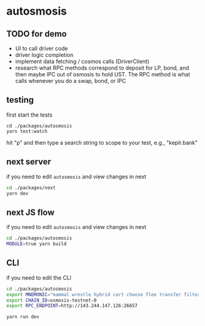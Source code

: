 # autosmosis

## TODO for demo

- UI to call driver code
- driver logic completion
- implement data fetching / cosmos calls (DriverClient)
- research what RPC methods correspond to deposit for LP, bond, and then maybe IPC out of osmosis to hold UST. The RPC method is what calls whenever you do a swap, bond, or IPC

## testing

first start the tests

```
cd ./packages/autosmosis
yarn test:watch
```

hit "p" and then type a search string to scope to your test, e.g., "keplr.bank"

## next server

if you need to edit `autosmosis` and view changes in next

```sh
cd ./packages/next
yarn dev
```

## next JS flow

if you need to edit `autosmosis` and view changes in next

```sh
cd ./packages/autosmosis
MODULE=true yarn build
```

## CLI

if you need to edit the CLI

```sh
cd ./packages/autosmosis
export MNEMONIC="mammal wrestle hybrid cart choose flee transfer filter fly object swamp rookie"
export CHAIN_ID=osmosis-testnet-0
export RPC_ENDPOINT=http://143.244.147.126:26657

yarn run dev
```
